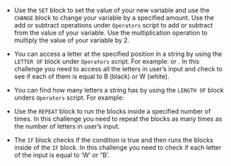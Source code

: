 - Use the `SET` block to set the value of your new variable and use the `CHANGE` block to change your variable by a specified amount.
  Use the add or subtract operations under `Operators` script to add or subtract from the value of your variable.
  Use the multiplication operation to multiply the value of your variable by 2.
- You can access a letter at the specified position in a string by using the `LETTER OF` block under `Operators` script.
  For example:
  or .
  In this challenge you need to access all the letters in user’s input and check to see if each of them is equal to B (black) or W (white).
- You can find how many letters a string has by using the `LENGTH OF` block unders `Operators` script.
  For example:
 
- Use the `REPEAT` block to run the blocks inside a specified number of times.
  In this challenge you need to repeat the blocks as many times as the number of letters in user’s input.
- The `IF` block checks if the condition is true and then runs the blocks inside of the `IF` block.
  In this challenge you need to check if each letter of the input is equal to ‘W’ or “B’.
